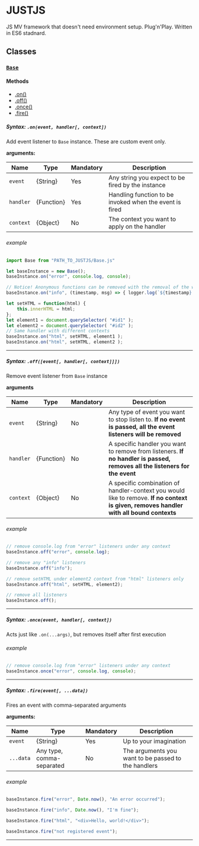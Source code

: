# JUSTJS
JS MV framework that doesn't need environment setup. Plug'n'Play. Written in ES6 stadnard.

## Classes

### [`Base`](/JustJS/Base.js)

#### Methods
* [.on()](#Base.on)
* [.off()](#Base.off)
* [.once()](#Base.once)
* [.fire()](#Base.fire)

##### <a name="Base.on">Syntax:</a> `.on(event, handler[, context])`

Add event listener to `Base` instance. These are custom event only.

<b>arguments:</b>

| Name | Type | Mandatory | Description |
| ---  | ---  | ---  | --- |
|`event`| {String} | Yes | Any string you expect to be fired by the instance |
|`handler`| {Function} | Yes | Handling function to be invoked when the event is fired |
|`context`| {Object} | No | The context you want to apply on the handler |


###### example
```javascript
import Base from "PATH_TO_JUSTJS/Base.js"

let baseInstance = new Base();
baseInstance.on("error", console.log, console);

// Notice! Anonymous functions can be removed with the removal of the whole event only
baseInstance.on("info", (timestamp, msg) => { logger.log(`${timestamp}: ${msg}`) } );

let setHTML = function(html) {
    this.innerHTML = html;
};
let element1 = document.querySelector( "#id1" );
let element2 = document.querySelector( "#id2" );
// Same handler with different contexts
baseInstance.on("html", setHTML, element1 );
baseInstance.on("html", setHTML, element2 );
```
---
##### <a name="Base.off">Syntax:</a> `.off([event[, handler[, context]]])`

Remove event listener from `Base` instance

<b>arguments</b>

| Name | Type | Mandatory | Description |
| ---  | ---  | -------  | --- |
|`event`| {String} | No | Any type of event you want to stop listen to. **If no event is passed, all the event listeners will be removed** |
|`handler`| {Function} | No | A specific handler you want to remove from listeners. **If no handler is passed, removes all the listeners for the event** |
|`context`| {Object} | No | A specific combination of handler-context you would like to remove. **If no context is given, removes handler with all bound contexts** |

###### example
```javascript
// remove console.log from "error" listeners under any context
baseInstance.off("error", console.log);

// remove any "info" listeners
baseInstance.off("info");

// remove setHTML under element2 context from "html" listeners only
baseInstance.off("html", setHTML, element2);

// remove all listeners
baseInstance.off();
```
---

##### <a name="Base.once">Syntax:</a> `.once(event, handler[, context])`

Acts just like `.on(...args)`, but removes itself after first execution

###### example
```javascript
// remove console.log from "error" listeners under any context
baseInstance.once("error", console.log, console);
```
---

##### <a name="Base.fire">Syntax:</a> `.fire(event[, ...data])`

Fires an event with comma-separated arguments

<b>arguments:</b>

| Name | Type | Mandatory | Description |
| ---  | ---  | ---  | --- |
|`event`| {String} | Yes | Up to your imagination |
|`...data`| Any type, comma-separated | No | The arguments you want to be passed to the handlers |

###### example
```javascript
baseInstance.fire("error", Date.now(), "An error occurred");

baseInstance.fire("info", Date.now(), "I'm fine");

baseInstance.fire("html", "<div>Hello, world!</div>");

baseInstance.fire("not registered event");
```
---